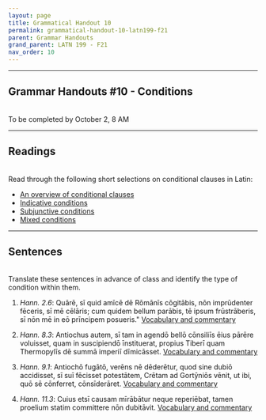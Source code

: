 ```yaml
---
layout: page
title: Grammatical Handout 10
permalink: grammatical-handout-10-latn199-f21
parent: Grammar Handouts
grand_parent: LATN 199 - F21
nav_order: 10
---
```

***

## Grammar Handouts #10 - Conditions
&nbsp;  
To be completed by October 2, 8 AM

***

## Readings
&nbsp;  
Read through the following short selections on conditional clauses in Latin:
 - [An overview of conditional clauses](https://lingualatina.github.io/textbook/presentation/19-conditions/overview/)
 - [Indicative conditions](https://lingualatina.github.io/textbook/presentation/19-conditions/indicative/)
 - [Subjunctive conditions](https://lingualatina.github.io/textbook/presentation/19-conditions/subjunctive/)
 - [Mixed conditions](https://lingualatina.github.io/textbook/presentation/19-conditions/mixed/)

***

## Sentences
&nbsp;  
Translate these sentences in advance of class and identify the type of condition within them.

1. *Hann. 2.6*: Quārē, sī quid amīcē dē Rōmānīs cōgitābis, nōn imprūdenter fēceris, sī mē cēlāris; cum quidem bellum parābis, tē ipsum frūstrāberis, sī nōn mē in eō prīncipem posueris." [Vocabulary and commentary](http://dcc.dickinson.edu/nepos-hannibal/chapter-2)

2. *Hann. 8.3*: Antiochus autem, sī tam in agendō bellō cōnsiliīs ēius pārēre voluisset, quam in suscipiendō īnstituerat, propius Tiberī quam Thermopylīs dē summā imperiī dīmicāsset. [Vocabulary and commentary](http://dcc.dickinson.edu/nepos-hannibal/chapter-8)

3. *Hann. 9.1*:  Antiochō fugātō, verēns nē dēderētur, quod sine dubiō accidisset, sī suī fēcisset potestātem, Crētam ad Gortȳniōs vēnit, ut ibi, quō sē cōnferret, cōnsīderāret. [Vocabulary and commentary](http://dcc.dickinson.edu/nepos-hannibal/chapter-9)

4. *Hann. 11.3*: Cuius etsī causam mīrābātur neque reperiēbat, tamen proelium statim committere nōn dubitāvit. [Vocabulary and commentary](http://dcc.dickinson.edu/nepos-hannibal/chapter-11)
